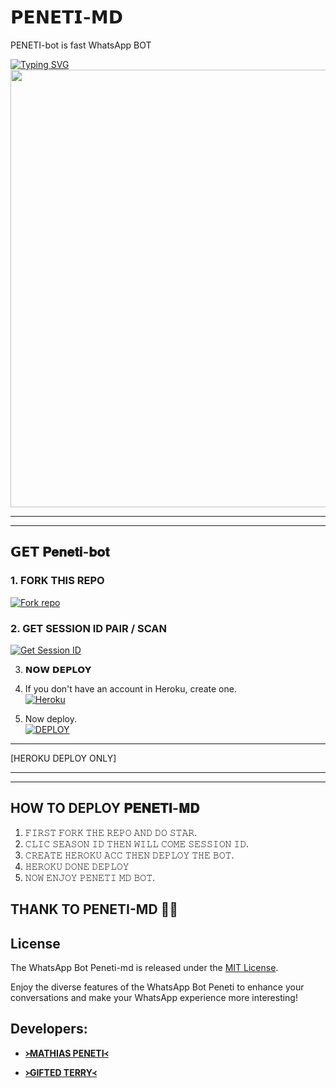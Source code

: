 # 𝗣𝗘𝗡𝗘𝗧𝗜-𝗠𝗗


PENETI-bot is fast WhatsApp BOT

 [![Typing SVG](https://readme-typing-svg.herokuapp.com?font=Rockstar-ExtraBold&color=F01&lines=𝐏𝐎𝐖𝐄𝐑𝐄𝐃+𝐁𝐘+𝐌.𝐏𝐞𝐧𝐞𝐭𝐢+)](https://git.io/typing-svg)
     <img src="https://telegra.ph/file/36ea6f178ce49605a1177.jpg"  width="700px">
</a>
<hr>

<hr>

## 𝗚𝗘𝗧 𝐏𝐞𝐧𝐞𝐭𝐢-𝐛𝐨𝐭

### 1. FORK THIS REPO

<a href='https://github.com/Mpeneti/Peneti-MD/fork' target="_blank"><img alt='Fork repo' src='https://img.shields.io/badge/Fork This Repo-black?style=for-the-badge&logo=git&logoColor=white'/></a>

### 2. GET SESSION ID PAIR / SCAN 

<a href='https://narutosession-2949b4598fc7.herokuapp.com/pair' target="_blank"><img alt='Get Session ID' src='https://img.shields.io/badge/Peneti-bot session id-blue?style=for-the-badge&logo=opencv&logoColor=white'/></a>


3. 𝗡𝗢𝗪 𝗗𝗘𝗣𝗟𝗢𝗬

1. If you don't have an account in Heroku, create one.
    <br>
    <a href='https://signup.heroku.com/' target="_blank"><img alt='Heroku' src='https://img.shields.io/badge/-Create-black?style=for-the-badge&logo=heroku&logoColor=white'/></a>
2. Now deploy.
    <br>
    <a href='https://dashboard.heroku.com/new?template=https://github.com/Mpeneti/Peneti-MD' target="_blank"><img alt='DEPLOY' src='https://img.shields.io/badge/-DEPLOY-black?style=for-the-badge&logo=heroku&logoColor=white'/></a>



<hr>

[HEROKU DEPLOY ONLY]

<hr>

<hr>


## HOW TO DEPLOY 𝐏𝐄𝐍𝐄𝐓𝐈-𝐌𝐃

1) 𝙵𝙸𝚁𝚂𝚃 𝙵𝙾𝚁𝙺 𝚃𝙷𝙴 𝚁𝙴𝙿𝙾 𝙰𝙽𝙳 𝙳𝙾 𝚂𝚃𝙰𝚁.
2) 𝙲𝙻𝙸𝙲 𝚂𝙴𝙰𝚂𝙾𝙽 𝙸𝙳 𝚃𝙷𝙴𝙽 𝚆𝙸𝙻𝙻 𝙲𝙾𝙼𝙴 𝚂𝙴𝚂𝚂𝙸𝙾𝙽 𝙸𝙳.
4) 𝙲𝚁𝙴𝙰𝚃𝙴 𝙷𝙴𝚁𝙾𝙺𝚄 𝙰𝙲𝙲 𝚃𝙷𝙴𝙽 𝙳𝙴𝙿𝙻𝙾𝚈 𝚃𝙷𝙴 𝙱𝙾𝚃.
5) 𝙷𝙴𝚁𝙾𝙺𝚄 𝙳𝙾𝙽𝙴 𝙳𝙴𝙿𝙻𝙾𝚈
6) 𝙽𝙾𝚆 𝙴𝙽𝙹𝙾𝚈 𝙿𝙴𝙽𝙴𝚃𝙸 𝙼𝙳 𝙱𝙾𝚃.


## THANK TO PENETI-MD 👨‍💻

## License

The WhatsApp Bot Peneti-md is released under the [MIT License](https://opensource.org/licenses/MIT).

Enjoy the diverse features of the WhatsApp Bot Peneti to enhance your conversations and make your WhatsApp experience more interesting!

## Developers:

- [**᚛MATHIAS PENETI᚜**](https://github.com/Mpeneti)

- [**᚛GIFTED TERRY᚜**](https://github.com/GiftedTerry)
